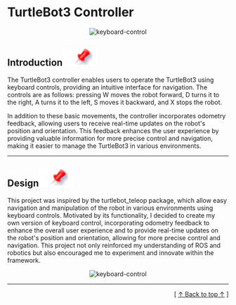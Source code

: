 # TurtleBot3 Controller

<p align="center">
  <img src="https://github.com/user-attachments/assets/555f8ceb-1bed-4f89-aa19-253bde9a3685" alt="keyboard-control" width="900px">
</p>



## Introduction[![](https://raw.githubusercontent.com/aregtech/areg-sdk/master/docs/img/pin.svg)](#introduction)


The TurtleBot3 controller enables users to operate the TurtleBot3 using keyboard controls, providing an intuitive interface for navigation. The controls are as follows: pressing W moves the robot forward, D turns it to the right, A turns it to the left, S moves it backward, and X stops the robot.

In addition to these basic movements, the controller incorporates odometry feedback, allowing users to receive real-time updates on the robot's position and orientation. This feedback enhances the user experience by providing valuable information for more precise control and navigation, making it easier to manage the TurtleBot3 in various environments. 


---

## Design[![](https://raw.githubusercontent.com/aregtech/areg-sdk/master/docs/img/pin.svg)](#design)

This project was inspired by the turtlebot_teleop package, which allow easy navigation and manipulation of the robot in various environments using keyboard controls. Motivated by its functionality, I decided to create my own version of keyboard control, incorporating odometry feedback to enhance the overall user experience and to provide real-time updates on the robot's position and orientation, allowing for more precise control and navigation. This project not only reinforced my understanding of ROS and robotics but also encouraged me to experiment and innovate within the framework.
<p align="center">
  <img src="https://github.com/user-attachments/assets/c92014e7-afee-4ab3-8325-d177852a2522" alt="keyboard-control" width="500px">
</p>



---
<div align="right">[ <a href="#introduction">↑ Back to top ↑</a> ]</div>
